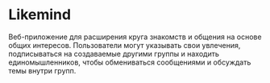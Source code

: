 # Likemind

Веб-приложение для расширения круга знакомств и общения на основе общих интересов. Пользователи могут указывать свои увлечения, подписываться на создаваемые другими группы и находить единомышленников, чтобы обмениваться сообщениями и обсуждать темы внутри групп.
